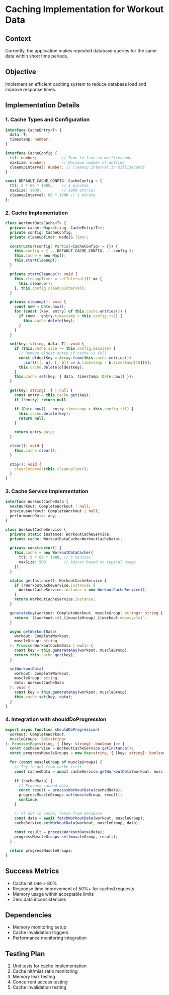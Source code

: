 # Caching Implementation for Workout Data

## Context
Currently, the application makes repeated database queries for the same data within short time periods.

## Objective
Implement an efficient caching system to reduce database load and improve response times.

## Implementation Details

### 1. Cache Types and Configuration
```typescript
interface CacheEntry<T> {
  data: T;
  timestamp: number;
}

interface CacheConfig {
  ttl: number;           // Time to live in milliseconds
  maxSize: number;       // Maximum number of entries
  cleanupInterval: number; // Cleanup interval in milliseconds
}

const DEFAULT_CACHE_CONFIG: CacheConfig = {
  ttl: 5 * 60 * 1000,    // 5 minutes
  maxSize: 1000,         // 1000 entries
  cleanupInterval: 60 * 1000 // 1 minute
};
```

### 2. Cache Implementation
```typescript
class WorkoutDataCache<T> {
  private cache: Map<string, CacheEntry<T>>;
  private config: CacheConfig;
  private cleanupTimer: NodeJS.Timer;

  constructor(config: Partial<CacheConfig> = {}) {
    this.config = { ...DEFAULT_CACHE_CONFIG, ...config };
    this.cache = new Map();
    this.startCleanup();
  }

  private startCleanup(): void {
    this.cleanupTimer = setInterval(() => {
      this.cleanup();
    }, this.config.cleanupInterval);
  }

  private cleanup(): void {
    const now = Date.now();
    for (const [key, entry] of this.cache.entries()) {
      if (now - entry.timestamp > this.config.ttl) {
        this.cache.delete(key);
      }
    }
  }

  set(key: string, data: T): void {
    if (this.cache.size >= this.config.maxSize) {
      // Remove oldest entry if cache is full
      const oldestKey = Array.from(this.cache.entries())
        .sort(([, a], [, b]) => a.timestamp - b.timestamp)[0][0];
      this.cache.delete(oldestKey);
    }
    this.cache.set(key, { data, timestamp: Date.now() });
  }

  get(key: string): T | null {
    const entry = this.cache.get(key);
    if (!entry) return null;

    if (Date.now() - entry.timestamp > this.config.ttl) {
      this.cache.delete(key);
      return null;
    }

    return entry.data;
  }

  clear(): void {
    this.cache.clear();
  }

  stop(): void {
    clearInterval(this.cleanupTimer);
  }
}
```

### 3. Cache Service Implementation
```typescript
interface WorkoutCacheData {
  nextWorkout: CompleteWorkout | null;
  previousWorkout: CompleteWorkout | null;
  performanceData: any;
}

class WorkoutCacheService {
  private static instance: WorkoutCacheService;
  private cache: WorkoutDataCache<WorkoutCacheData>;

  private constructor() {
    this.cache = new WorkoutDataCache({
      ttl: 5 * 60 * 1000, // 5 minutes
      maxSize: 500        // Adjust based on typical usage
    });
  }

  static getInstance(): WorkoutCacheService {
    if (!WorkoutCacheService.instance) {
      WorkoutCacheService.instance = new WorkoutCacheService();
    }
    return WorkoutCacheService.instance;
  }

  generateKey(workout: CompleteWorkout, muscleGroup: string): string {
    return `${workout.id}_${muscleGroup}_${workout.mesocycle}`;
  }

  async getWorkoutData(
    workout: CompleteWorkout,
    muscleGroup: string
  ): Promise<WorkoutCacheData | null> {
    const key = this.generateKey(workout, muscleGroup);
    return this.cache.get(key);
  }

  setWorkoutData(
    workout: CompleteWorkout,
    muscleGroup: string,
    data: WorkoutCacheData
  ): void {
    const key = this.generateKey(workout, muscleGroup);
    this.cache.set(key, data);
  }
}
```

### 4. Integration with shouldDoProgression
```typescript
export async function shouldDoProgression(
  workout: CompleteWorkout,
  muscleGroups: Set<string>
): Promise<Map<string, { [key: string]: boolean }>> {
  const cacheService = WorkoutCacheService.getInstance();
  const progressMuscleGroups = new Map<string, { [key: string]: boolean }>();

  for (const muscleGroup of muscleGroups) {
    // Try to get from cache first
    const cachedData = await cacheService.getWorkoutData(workout, muscleGroup);
    
    if (cachedData) {
      // Process cached data
      const result = processWorkoutData(cachedData);
      progressMuscleGroups.set(muscleGroup, result);
      continue;
    }

    // If not in cache, fetch from database
    const data = await fetchWorkoutData(workout, muscleGroup);
    cacheService.setWorkoutData(workout, muscleGroup, data);
    
    const result = processWorkoutData(data);
    progressMuscleGroups.set(muscleGroup, result);
  }

  return progressMuscleGroups;
}
```

## Success Metrics
- Cache hit rate > 80%
- Response time improvement of 50%+ for cached requests
- Memory usage within acceptable limits
- Zero data inconsistencies

## Dependencies
- Memory monitoring setup
- Cache invalidation triggers
- Performance monitoring integration

## Testing Plan
1. Unit tests for cache implementation
2. Cache hit/miss ratio monitoring
3. Memory leak testing
4. Concurrent access testing
5. Cache invalidation testing
